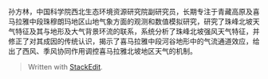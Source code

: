 孙方林，中国科学院西北生态环境资源研究院副研究员，长期专注于青藏高原及喜马拉雅中段珠穆朗玛地区山地气象方面的观测和数值模拟研究，研究了珠峰北坡天气特征及其与地形及大气背景环流的联系，系统分析了珠峰北坡强风天气特征，并修正了对其成因的传统认识，揭示了喜马拉雅中段河谷地形中的气流通道效应，给出了西风、季风协同作用调控喜马拉雅北坡地区天气的机制。


> Written with [StackEdit](https://stackedit.io/).
<!--stackedit_data:
eyJoaXN0b3J5IjpbLTIwNzk2MDg0NjIsLTcyNzg2MDY5M119
-->